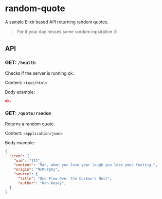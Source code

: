 # random-quote

A sample Elixir based API returning random quotes.

> For if your day misses some random inpsiration :v:

## API

### GET: `/health`

Checks if the server is running ok.

Content: `<text/html>`

Body example:

```json
ok.
```

### GET: `/quote/random`

Returns a random quote.

Content: `<application/json>`

Body example:

```json
{
  "item": {
    "uid": "112",
    "content": "Man, when you lose your laugh you lose your footing.",
    "origin": "McMurphy",
    "source": {
      "title": "One Flew Over the Cuckoo's Nest",
      "author": "Ken Kesey",
  }
}
```
